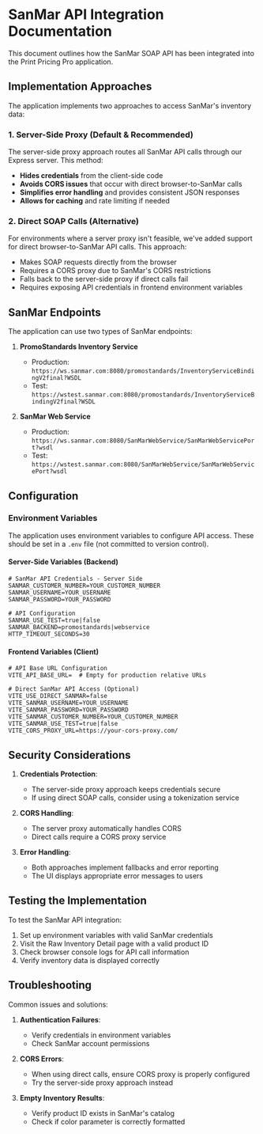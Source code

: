 # SanMar API Integration Documentation

This document outlines how the SanMar SOAP API has been integrated into the Print Pricing Pro application.

## Implementation Approaches

The application implements two approaches to access SanMar's inventory data:

### 1. Server-Side Proxy (Default & Recommended)

The server-side proxy approach routes all SanMar API calls through our Express server. This method:

- **Hides credentials** from the client-side code
- **Avoids CORS issues** that occur with direct browser-to-SanMar calls
- **Simplifies error handling** and provides consistent JSON responses
- **Allows for caching** and rate limiting if needed

### 2. Direct SOAP Calls (Alternative)

For environments where a server proxy isn't feasible, we've added support for direct browser-to-SanMar API calls. This approach:

- Makes SOAP requests directly from the browser
- Requires a CORS proxy due to SanMar's CORS restrictions
- Falls back to the server-side proxy if direct calls fail
- Requires exposing API credentials in frontend environment variables

## SanMar Endpoints

The application can use two types of SanMar endpoints:

1. **PromoStandards Inventory Service**
   - Production: `https://ws.sanmar.com:8080/promostandards/InventoryServiceBindingV2final?WSDL`
   - Test: `https://wstest.sanmar.com:8080/promostandards/InventoryServiceBindingV2final?WSDL`

2. **SanMar Web Service**
   - Production: `https://ws.sanmar.com:8080/SanMarWebService/SanMarWebServicePort?wsdl`
   - Test: `https://wstest.sanmar.com:8080/SanMarWebService/SanMarWebServicePort?wsdl`

## Configuration

### Environment Variables

The application uses environment variables to configure API access. These should be set in a `.env` file (not committed to version control).

#### Server-Side Variables (Backend)
```
# SanMar API Credentials - Server Side
SANMAR_CUSTOMER_NUMBER=YOUR_CUSTOMER_NUMBER
SANMAR_USERNAME=YOUR_USERNAME
SANMAR_PASSWORD=YOUR_PASSWORD

# API Configuration
SANMAR_USE_TEST=true|false
SANMAR_BACKEND=promostandards|webservice
HTTP_TIMEOUT_SECONDS=30
```

#### Frontend Variables (Client)
```
# API Base URL Configuration
VITE_API_BASE_URL=  # Empty for production relative URLs

# Direct SanMar API Access (Optional)
VITE_USE_DIRECT_SANMAR=false
VITE_SANMAR_USERNAME=YOUR_USERNAME
VITE_SANMAR_PASSWORD=YOUR_PASSWORD
VITE_SANMAR_CUSTOMER_NUMBER=YOUR_CUSTOMER_NUMBER
VITE_SANMAR_USE_TEST=true|false
VITE_CORS_PROXY_URL=https://your-cors-proxy.com/
```

## Security Considerations

1. **Credentials Protection**:
   - The server-side proxy approach keeps credentials secure
   - If using direct SOAP calls, consider using a tokenization service

2. **CORS Handling**:
   - The server proxy automatically handles CORS
   - Direct calls require a CORS proxy service

3. **Error Handling**:
   - Both approaches implement fallbacks and error reporting
   - The UI displays appropriate error messages to users

## Testing the Implementation

To test the SanMar API integration:

1. Set up environment variables with valid SanMar credentials
2. Visit the Raw Inventory Detail page with a valid product ID
3. Check browser console logs for API call information
4. Verify inventory data is displayed correctly

## Troubleshooting

Common issues and solutions:

1. **Authentication Failures**:
   - Verify credentials in environment variables
   - Check SanMar account permissions

2. **CORS Errors**:
   - When using direct calls, ensure CORS proxy is properly configured
   - Try the server-side proxy approach instead

3. **Empty Inventory Results**:
   - Verify product ID exists in SanMar's catalog
   - Check if color parameter is correctly formatted
